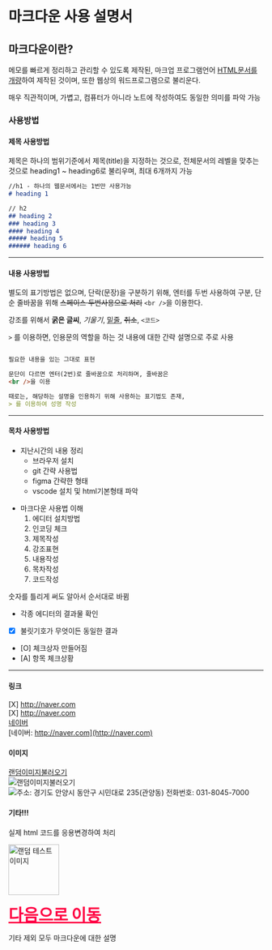 # 마크다운 사용 설명서

## 마크다운이란?

메모를 빠르게 정리하고 관리할 수 있도록 제작된,
마크업 프로그램언어 <u>HTML문서를 개량</u>하여 제작된 것이며,
또한 웹상의 워드프로그램으로 불리운다. <br/>

매우 직관적이며, 가볍고, 컴퓨터가 아니라 노트에 작성하여도 동일한 의미를 파악 가능<br/>

### 사용방법

#### 제목 사용방법
제목은 하나의 범위기준에서 제목(title)을 지정하는 것으로, 전체문서의 레벨을 맞추는 것으로 heading1 ~ heading6로 불리우며, 최대 6개까지 가능



``` markdown
//h1 - 하나의 웹문서에서는 1번만 사용가능
# heading 1

// h2
## heading 2
### heading 3
#### heading 4
##### heading 5
###### heading 6
```
---

#### 내용 사용방법

별도의 표기방법은 없으며, 단락(문장)을 구분하기 위해, 엔터를 두번 사용하여 구분,
단순 줄바꿈을 위해 ~~스페이스 두번사용으로 처리~~ `<br />`을 이용한다. 

강조를 위해서 **굵은 글씨**, *기울기*, <u>밑줄</u>, ~~취소~~, `<코드>`

`>` 를 이용하면, 인용문의 역할을 하는 것 내용에 대한 간략 설명으로 주로 사용

```markdown

필요한 내용을 있는 그대로 표현 

문단이 다르면 엔터(2번)로 줄바꿈으로 처리하며, 줄바꿈은 
<br />을 이용

때로는, 해당하는 설명을 인용하기 위해 사용하는 표기법도 존재,
> 를 이용하여 성명 작성

```


---

#### 목차 사용방법

- 지난시간의 내용 정리
    - 브라우저 설치
    - git 간략 사용법
    - figma 간략한 형태
    - vscode 설치 및 html기본형태 파악

* 마크다운 사용법 이해
    1. 에디터 설치방법
    1. 인코딩 체크
    1. 제목작성
    3. 강조표현
    5. 내용작성
    5. 목차작성
    6. 코드작성

숫자를 틀리게 써도 알아서 순서대로 바뀜

+ 각종 에디터의 결과물 확인
- [x] 불릿기호가 무엇이든 동일한 결과
- [O] 체크상자 만들어짐
- [A] 항목 체크상황

---

#### 링크
 [X] http://naver.com <br />
 [X] <http://naver.com> <br />
 [네이버](http://naver.com) <br />
[네이버: http://naver.com](http://naver.com)

#### 이미지
[랜덤이미지불러오기](https://picsum.photos/200/300) <br />
![랜덤이미지불러오기](https://picsum.photos/200/300) <br />
![주소: 경기도 안양시 동안구 시민대로 235(관양동) 전화번호: 031-8045-7000](https://www.anyang.go.kr/main/contents.do?key=305)

#### 기타!!!
실제 html 코드를 응용변경하여 처리

<img src="https://picsum.photos/200/300"
     alt="랜덤 테스트 이미지" width="100" />

<a href="https://daum.net"
   style="color:#f04; font-size: 2rem; font-weight:900;">
   다음으로 이동 
</a>

기타 제외 모두 마크다운에 대한 설명